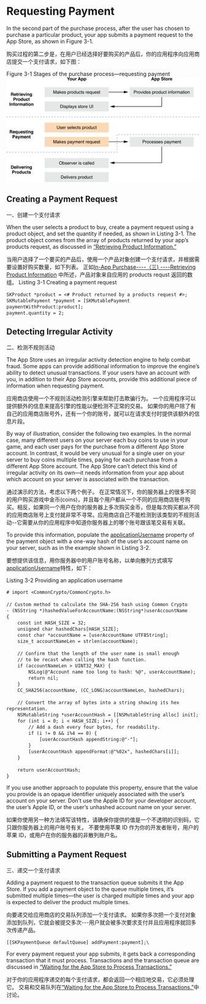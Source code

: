 # Requesting Payment
In the second part of the purchase process, after the user has chosen to purchase a particular product, your app submits a payment request to the App Store, as shown in Figure 3-1.

购买过程的第二步是，在用户已经选择好要购买的产品后，你的应用程序向应用商店提交一个支付请求，如下图：

Figure 3-1  Stages of the purchase process—requesting payment
![](images/6.png)
## Creating a Payment Request

一、创建一个支付请求

When the user selects a product to buy, create a payment request using a product object, and set the quantity if needed, as shown in Listing 3-1. The product object comes from the array of products returned by your app’s products request, as discussed in [“Retrieving Product Information.”](https://developer.apple.com/library/ios/documentation/NetworkingInternet/Conceptual/StoreKitGuide/Chapters/ShowUI.html#//apple_ref/doc/uid/TP40008267-CH3-SW9)

当用户选择了一个要买的产品后，使用一个产品对象创建一个支付请求，并根据需要设置好购买数量，如下列表。 正如[In-App Purchase----（三) ----Retrieving Product Information](http://www.cnblogs.com/patientAndPersist/p/3701978.html) 中所述，产品对象来自应用的 products requst 返回的数组。
Listing 3-1  Creating a payment request

```
SKProduct *product = <# Product returned by a products request #>;
SKMutablePayment *payment = [SKMutablePayment paymentWithProduct:product];
payment.quantity = 2;
```

## Detecting Irregular Activity

二、检测不规则活动

The App Store uses an irregular activity detection engine to help combat fraud. Some apps can provide additional information to improve the engine’s ability to detect unusual transactions. If your users have an account with you, in addition to their App Store accounts, provide this additional piece of information when requesting payment.

应用商店使用一个不规则活动检测引擎来帮助打击欺骗行为。 一个应用程序可以提供额外的信息来提高引擎的性能以便检测不正常的交易。 如果你的用户除了有自己的应用商店账号外，还有一个你的账号，就可以在请求支付时提供该额外的信息片段。

By way of illustration, consider the following two examples. In the normal case, many different users on your server each buy coins to use in your game, and each user pays for the purchase from a different App Store account. In contrast, it would be very unusual for a single user on your server to buy coins multiple times, paying for each purchase from a different App Store account. The App Store can’t detect this kind of irregular activity on its own—it needs information from your app about which account on your server is associated with the transaction.

通过演示的方法，考虑以下两个例子。 在正常情况下，你的服务器上的很多不同的用户购买游戏中金币(coins)，并且每个用户都从一个不同的应用商店账号购买。相反，如果同一个用户在你的服务器上多次购买金币，但是每次购买都从不同的应用商店账号上支付就非常不寻常。应用商店自己不能检测到该类型的不规则活动--它需要从你的应用程序中知道你服务器上的哪个账号跟该笔交易有关联。

To provide this information, populate the [applicationUsername](https://developer.apple.com/library/ios/documentation/StoreKit/Reference/SKPaymentRequest_Class/Reference/Reference.html#//apple_ref/occ/instp/SKPayment/applicationUsername) property of the payment object with a one-way hash of the user’s account name on your server, such as in the example shown in Listing 3-2.

要想提供该信息，用你服务器中的用户账号名称，以单向散列方式填写[applicationUsername](https://developer.apple.com/library/ios/documentation/StoreKit/Reference/SKPaymentRequest_Class/Reference/Reference.html#//apple_ref/occ/instp/SKPayment/applicationUsername)特性，如下：

Listing 3-2  Providing an application username

```
# import <CommonCrypto/CommonCrypto.h>
 
// Custom method to calculate the SHA-256 hash using Common Crypto
- (NSString *)hashedValueForAccountName:(NSString*)userAccountName
{
    const int HASH_SIZE = 32;
    unsigned char hashedChars[HASH_SIZE];
    const char *accountName = [userAccountName UTF8String];
    size_t accountNameLen = strlen(accountName);
 
    // Confirm that the length of the user name is small enough
    // to be recast when calling the hash function.
    if (accountNameLen > UINT32_MAX) {
        NSLog(@"Account name too long to hash: %@", userAccountName);
        return nil;
    }
    CC_SHA256(accountName, (CC_LONG)accountNameLen, hashedChars);
 
    // Convert the array of bytes into a string showing its hex representation.
    NSMutableString *userAccountHash = [[NSMutableString alloc] init];
    for (int i = 0; i < HASH_SIZE; i++) {
        // Add a dash every four bytes, for readability.
        if (i != 0 && i%4 == 0) {
            [userAccountHash appendString:@"-"];
        }
        [userAccountHash appendFormat:@"%02x", hashedChars[i]];
    }
 
    return userAccountHash;
}
```

If you use another approach to populate this property, ensure that the value you provide is an opaque identifier uniquely associated with the user’s account on your server. Don’t use the Apple ID for your developer account, the user’s Apple ID, or the user’s unhashed account name on your server.

如果你使用另一种方法填写该特性，请确保你提供的值是一个不透明的识别码，它只跟你服务器上的用户账号有关。 不要使用苹果 ID 作为你的开发者账号，用户的苹果 ID，或用户在你的服务器的非散列账户名。

## Submitting a Payment Request

三、递交一个支付请求

Adding a payment request to the transaction queue submits it the App Store. If you add a payment object to the queue multiple times, it’s submitted multiple times—the user is charged multiple times and your app is expected to deliver the product multiple times.

向要递交给应用商店的交易队列添加一个支付请求。 如果你多次把一个支付对象添加到队列，它就会被提交多次---用户就会被多次要求支付并且应用程序就回多次传递产品。

```
[[SKPaymentQueue defaultQueue] addPayment:payment];\
```

For every payment request your app submits, it gets back a corresponding transaction that it must process. Transactions and the transaction queue are discussed in [“Waiting for the App Store to Process Transactions.”](https://developer.apple.com/library/ios/documentation/NetworkingInternet/Conceptual/StoreKitGuide/Chapters/DeliverProduct.html#//apple_ref/doc/uid/TP40008267-CH5-SW4)

对于你的应用程序递交的每个支付请求，都会返回一个相应地交易，它必须处理它。 交易和交易队列在[“Waiting for the App Store to Process Transactions.”](https://developer.apple.com/library/ios/documentation/NetworkingInternet/Conceptual/StoreKitGuide/Chapters/DeliverProduct.html#//apple_ref/doc/uid/TP40008267-CH5-SW4)中讨论。